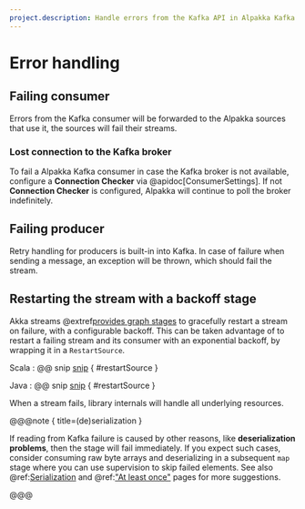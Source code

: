 ```yaml
---
project.description: Handle errors from the Kafka API in Alpakka Kafka.
---
```

# Error handling

## Failing consumer

Errors from the Kafka consumer will be forwarded to the Alpakka sources that use it, the sources will fail their streams.

### Lost connection to the Kafka broker

To fail a Alpakka Kafka consumer in case the Kafka broker is not available, configure a **Connection Checker** via @apidoc[ConsumerSettings]. If not **Connection Checker** is configured, Alpakka will continue to poll the broker indefinitely.


## Failing producer

Retry handling for producers is built-in into Kafka. In case of failure when sending a message, an exception will be thrown, which should fail the stream. 

## Restarting the stream with a backoff stage

Akka streams @extref[provides graph stages](akka:stream/stream-error.html#delayed-restarts-with-a-backoff-stage)
to gracefully restart a stream on failure, with a configurable backoff. This can be taken advantage of to restart a failing stream and its consumer with an exponential backoff, by wrapping it in a `RestartSource`.

Scala
: @@ snip [snip](/tests/src/test/scala/docs/scaladsl/ConsumerExample.scala) { #restartSource }

Java
: @@ snip [snip](/tests/src/test/java/docs/javadsl/ConsumerExampleTest.java) { #restartSource }

When a stream fails, library internals will handle all underlying resources.

@@@note { title=(de)serialization }

If reading from Kafka failure is caused by other reasons, like **deserialization problems**, then the stage will fail immediately. If you expect such cases, consider
consuming raw byte arrays and deserializing in a subsequent `map` stage where you can use supervision to skip failed elements. See also @ref:[Serialization](serialization.md) and @ref:["At least once"](atleastonce.md) pages for more suggestions.

@@@
